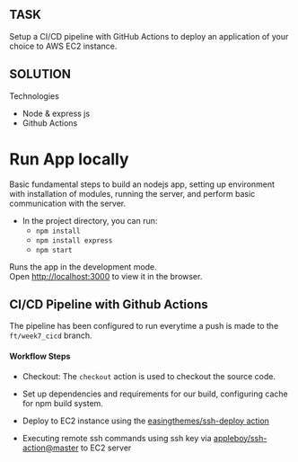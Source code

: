 ## TASK

Setup a CI/CD pipeline with GitHub Actions to deploy an application of your choice to AWS EC2 instance.

## SOLUTION

Technologies
* Node & express js
* Github Actions

# Run App locally

Basic fundamental steps to build an nodejs app, setting up environment with installation of modules, running the server, and perform basic communication with the server.

* In the project directory, you can run:
    - `npm install`
    - `npm install express` 
    - `npm start`

Runs the app in the development mode.<br />
Open [http://localhost:3000](http://localhost:3000) to view it in the browser.

## CI/CD Pipeline with Github Actions

The pipeline has been configured to run everytime a push is made to the `ft/week7_cicd` branch.

#### Workflow Steps

- Checkout: The `checkout` action is used to checkout the source code.

- Set up dependencies and requirements for our build, configuring cache for npm build system.

- Deploy to EC2 instance using the [easingthemes/ssh-deploy action](https://github.com/easingthemes/ssh-deploy)

- Executing remote ssh commands using ssh key via [appleboy/ssh-action@master](https://github.com/appleboy/ssh-action) to EC2 server




